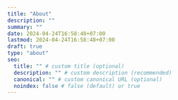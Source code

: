 ```yaml
---
title: "About"
description: ""
summary: ""
date: 2024-04-24T16:58:48+07:00
lastmod: 2024-04-24T16:58:48+07:00
draft: true
type: "about"
seo:
  title: "" # custom title (optional)
  description: "" # custom description (recommended)
  canonical: "" # custom canonical URL (optional)
  noindex: false # false (default) or true
---
```

